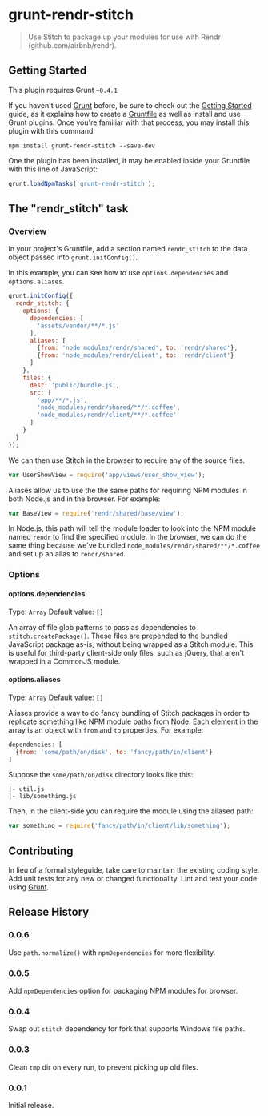 # grunt-rendr-stitch

> Use Stitch to package up your modules for use with Rendr (github.com/airbnb/rendr).

## Getting Started
This plugin requires Grunt `~0.4.1`

If you haven't used [Grunt](http://gruntjs.com/) before, be sure to check out the [Getting Started](http://gruntjs.com/getting-started) guide, as it explains how to create a [Gruntfile](http://gruntjs.com/sample-gruntfile) as well as install and use Grunt plugins. Once you're familiar with that process, you may install this plugin with this command:

```shell
npm install grunt-rendr-stitch --save-dev
```

One the plugin has been installed, it may be enabled inside your Gruntfile with this line of JavaScript:

```js
grunt.loadNpmTasks('grunt-rendr-stitch');
```

## The "rendr_stitch" task

### Overview
In your project's Gruntfile, add a section named `rendr_stitch` to the data object passed into `grunt.initConfig()`.

In this example, you can see how to use `options.dependencies` and `options.aliases`.

```js
grunt.initConfig({
  rendr_stitch: {
    options: {
      dependencies: [
    	'assets/vendor/**/*.js'
      ],
      aliases: [
      	{from: 'node_modules/rendr/shared', to: 'rendr/shared'},
      	{from: 'node_modules/rendr/client', to: 'rendr/client'}
      ]
    },
    files: {
      dest: 'public/bundle.js',
      src: [
      	'app/**/*.js',
      	'node_modules/rendr/shared/**/*.coffee',
      	'node_modules/rendr/client/**/*.coffee'
      ]
    }
  }
});
```

We can then use Stitch in the browser to require any of the source files.

```js
var UserShowView = require('app/views/user_show_view');
```

Aliases allow us to use the the same paths for requiring NPM modules in both Node.js and in the browser. For example:

```js
var BaseView = require('rendr/shared/base/view');
```

In Node.js, this path will tell the module loader to look into the NPM module named `rendr` to find the specified module. In the browser, we can do the same thing because we've bundled `node_modules/rendr/shared/**/*.coffee` and set up an alias to `rendr/shared`.

### Options

#### options.dependencies
Type: `Array`
Default value: `[]`

An array of file glob patterns to pass as dependencies to `stitch.createPackage()`. These files are prepended to the bundled JavaScript package as-is, without being wrapped as a Stitch module. This is useful for third-party client-side only files, such as jQuery, that aren't wrapped in a CommonJS module.

#### options.aliases
Type: `Array`
Default value: `[]`

Aliases provide a way to do fancy bundling of Stitch packages in order to replicate something like NPM module paths from Node. Each element in the array is an object with `from` and `to` properties. For example:

```js
dependencies: [
  {from: 'some/path/on/disk', to: 'fancy/path/in/client'}
]
```

Suppose the `some/path/on/disk` directory looks like this:

    |- util.js
    |- lib/something.js

Then, in the client-side you can require the module using the aliased path:

```js
var something = require('fancy/path/in/client/lib/something');
```

## Contributing
In lieu of a formal styleguide, take care to maintain the existing coding style. Add unit tests for any new or changed functionality. Lint and test your code using [Grunt](http://gruntjs.com/).

## Release History

### 0.0.6
Use `path.normalize()` with `npmDependencies` for more flexibility.

### 0.0.5
Add `npmDependencies` option for packaging NPM modules for browser.

### 0.0.4
Swap out `stitch` dependency for fork that supports Windows file paths.

### 0.0.3
Clean `tmp` dir on every run, to prevent picking up old files.

### 0.0.1
Initial release.
